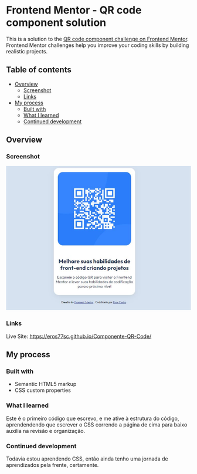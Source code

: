 # Frontend Mentor - QR code component solution

This is a solution to the [QR code component challenge on Frontend Mentor](https://www.frontendmentor.io/challenges/qr-code-component-iux_sIO_H). Frontend Mentor challenges help you improve your coding skills by building realistic projects. 

## Table of contents

- [Overview](#overview)
  - [Screenshot](#screenshot)
  - [Links](#links)
- [My process](#my-process)
  - [Built with](#built-with)
  - [What I learned](#what-i-learned)
  - [Continued development](#continued-development)


## Overview

### Screenshot

![](./screenshot-resolution.JPG)

### Links

Live Site: https://eros77sc.github.io/Componente-QR-Code/

## My process

### Built with

- Semantic HTML5 markup
- CSS custom properties

### What I learned

Este é o primeiro código que escrevo, e me ative à estrutura do código, aprendendendo que escrever o CSS correndo a página de cima para baixo auxilia na revisão e organização.  


### Continued development

Todavia estou aprendendo CSS, então ainda tenho uma jornada de aprendizados pela frente, certamente.


